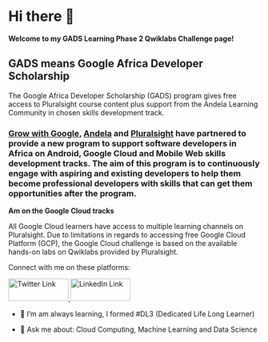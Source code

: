 # Hi there 👋

**Welcome to my GADS Learning Phase 2 Qwiklabs Challenge page!**

## GADS means Google Africa Developer Scholarship

The Google Africa Developer Scholarship (GADS) program gives free access to Pluralsight course content plus support from the Andela Learning Community in chosen skills development track. 

### [Grow with Google](https://grow.google), [Andela](https://andela.com/alc) and [Pluralsight](https://www.pluralsight.com) have partnered to provide a new program to support software developers in Africa on Android, Google Cloud and Mobile Web skills development tracks. The aim of this program is to continuously engage with aspiring and existing developers to help them become professional developers with skills that can get them opportunities after the program. 

**Am on the Google Cloud tracks**

All Google Cloud learners have access to multiple learning channels on Pluralsight. 
Due to limitations in regards to accessing free Google Cloud Platform (GCP), the Google Cloud challenge is based on the available hands-on labs on Qwiklabs provided by Pluralsight.

Connect with me on these platforms:

<a href="https://twitter.com/Blestseun"><img src="https://res.cloudinary.com/kolaisaac10/image/upload/v1598833526/samples/Social%20Site/twitter1_jtffso.png" alt="Twitter Link" width="120" height="45" /> </a>
<a href="https://www.linkedin.com/in/kolawole-oluwaseun-8591897a"><img src="https://res.cloudinary.com/kolaisaac10/image/upload/v1598828481/samples/Social%20Site/linkedIn_kgfq3n.png" alt="LinkedIn Link" width="120" height="45"/> </a>

- 🌱 I’m am always learning, I formed #DL3 (Dedicated Life Long Learner)

- 💬 Ask me about: Cloud Computing, Machine Learning and Data Science
